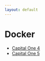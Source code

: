 ```yaml
---
layout: default
---
```

# Docker
* [Capital One 4](/assignments/Capital%20One%204.html)
* [Capital One 5](/assignments/Capital%20One%205.html)
